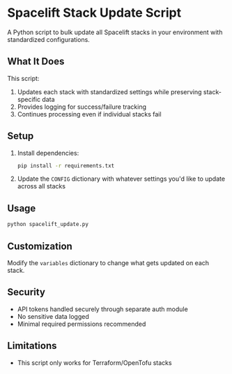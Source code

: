 # Spacelift Stack Update Script

A Python script to bulk update all Spacelift stacks in your environment with standardized configurations.

## What It Does

This script:

1. Updates each stack with standardized settings while preserving stack-specific data
2. Provides logging for success/failure tracking
3. Continues processing even if individual stacks fail

## Setup

1. Install dependencies:

   ```bash
   pip install -r requirements.txt
   ```

2. Update the `CONFIG` dictionary with whatever settings you'd like to update across all stacks

## Usage

```bash
python spacelift_update.py
```

## Customization

Modify the `variables` dictionary to change what gets updated on each stack.

## Security

- API tokens handled securely through separate auth module
- No sensitive data logged
- Minimal required permissions recommended

## Limitations

- This script only works for Terraform/OpenTofu stacks
